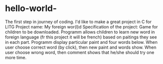 # hello-world-
The first step in journey of coding.
I'd like to make a great project in C for LITG
Project name: My foreign wor(l)d
Specification of the project: Game for children to be downloaded. Programm allows children to learn new word in foreign language (fr this project it will be french) based on paitings they see in each part. Programm display particular paint and four words below. When user choose correct word (by click), then new paint and words show. When user choose wrong word, then comment shows that he/she should try one more time.
